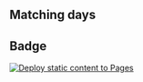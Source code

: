 ## Matching days

## Badge
[![Deploy static content to Pages](https://github.com/tommyshado/matching-days/actions/workflows/static.yml/badge.svg)](https://github.com/tommyshado/matching-days/actions/workflows/static.yml)

